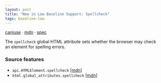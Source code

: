 ```yaml
---
layout: post
title: "New in Low Baseline Support: Spellcheck"
tags: baseline-low
---
```


[caniuse](https://caniuse.com/?search=spellcheck) · [mdn](https://developer.mozilla.org/en-US/search?q=Spellcheck) · [spec](https://html.spec.whatwg.org/multipage/interaction.html#the-accesskey-attribute)

The `spellcheck` global HTML attribute sets whether the browser may check an element for spelling errors.

### Source features

- ``api.HTMLElement.spellcheck`` [[mdn]](https://developer.mozilla.org/en-US/search?q=api.HTMLElement.spellcheck)
- ``html.global_attributes.spellcheck`` [[mdn]](https://developer.mozilla.org/en-US/search?q=html.global_attributes.spellcheck)
